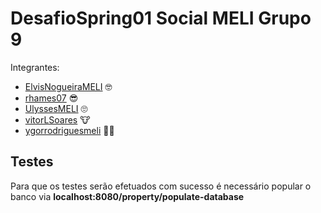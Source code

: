 # DesafioSpring01 Social MELI Grupo 9

Integrantes:

- [ElvisNogueiraMELI](https://github.com/ElvisNogueiraMELI) :nerd_face:	
- [rhames07](https://github.com/rhames07) :sunglasses:
- [UlyssesMELI](https://github.com/UlyssesMELI) :roll_eyes:	
- [vitorLSoares](https://github.com/vitorLSoares) :cow:
- [ygorrodriguesmeli](https://github.com/ygorrodriguesmeli) :man_technologist:	

## Testes

Para que os testes serão efetuados com sucesso é necessário popular o banco via **localhost:8080/property/populate-database**
